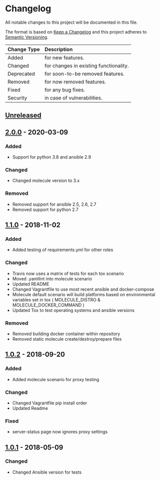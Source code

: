# Changelog

All notable changes to this project will be documented in this file.

The format is based on [Keep a Changelog](http://keepachangelog.com/en/1.0.0/)
and this project adheres to [Semantic Versioning](http://semver.org/spec/v2.0.0.html).

| Change Type   | Description                            |
| :------------ | :------------------------------------- |
| Added         | for new features.                      |
| Changed       | for changes in existing functionality. |
| Deprecated    | for soon-to-be removed features.       |
| Removed       | for now removed features.              |
| Fixed         | for any bug fixes.                     |
| Security      | in case of vulnerabilities.            |

## [Unreleased]

## [2.0.0] - 2020-03-09

### Added

- Support for python 3.8 and ansible 2.9

### Changed

- Changed molecule version to 3.x

### Removed

- Removed support for ansible 2.5, 2.6, 2.7
- Removed support for python 2.7

## [1.1.0] - 2018-11-02

### Added

- Added testing of requirements.yml for other roles

### Changed

- Travis now uses a matrix of tests for each tox scenario
- Moved .yamllint into molecule scenario
- Updated README
- Changed Vagrantfile to use most recent ansible and docker-compose
- Molecule default scenario will build platforms based on environmental variables set in tox ( MOLECULE_DISTRO & MOLECULE_DOCKER_COMMAND )
- Updated Tox to test operating systems and ansible versions

### Removed

- Removed building docker container within repository
- Removed static molecule create/destroy/prepare files

## [1.0.2] - 2018-09-20

### Added

- Added molecule scenario for proxy testing

### Changed

- Changed Vagrantfile pip install order
- Updated Readme

### Fixed

- server-status page now ignores proxy settings

## [1.0.1] - 2018-05-09

### Changed

- Changed Ansible version for tests

[Unreleased]: https://github.com/joshuacherry/ansible-role-apache/compare/2.0.0...HEAD
[2.0.0]: https://github.com/joshuacherry/ansible-role-apache/compare/1.1.0...2.0.0
[1.1.0]: https://github.com/joshuacherry/ansible-role-apache/compare/1.0.2...1.1.0
[1.0.2]: https://github.com/joshuacherry/ansible-role-apache/compare/1.0.1...1.0.2
[1.0.1]: https://github.com/joshuacherry/ansible-role-apache/compare/1.0.0...1.0.1
